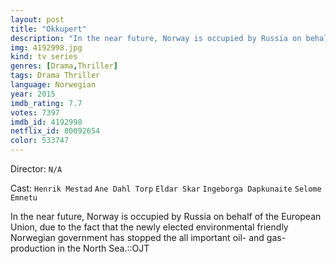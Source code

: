 ```yaml
---
layout: post
title: "Okkupert"
description: "In the near future, Norway is occupied by Russia on behalf of the European Union, due to the fact that the newly elected environmental friendly Norwegian government has stopped the all important oil- and gas-production in the North Sea.::OJT.."
img: 4192998.jpg
kind: tv series
genres: [Drama,Thriller]
tags: Drama Thriller 
language: Norwegian
year: 2015
imdb_rating: 7.7
votes: 7397
imdb_id: 4192998
netflix_id: 80092654
color: 533747
---
```

Director: `N/A`  

Cast: `Henrik Mestad` `Ane Dahl Torp` `Eldar Skar` `Ingeborga Dapkunaite` `Selome Emnetu` 

In the near future, Norway is occupied by Russia on behalf of the European Union, due to the fact that the newly elected environmental friendly Norwegian government has stopped the all important oil- and gas-production in the North Sea.::OJT